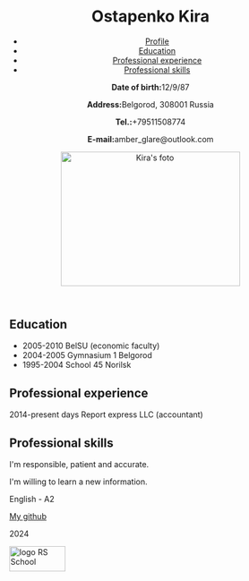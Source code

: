 <!DOCTYPE html>
<html lang="en">
<head>
<meta charset="UTF-8">
<title>CV Ostapenko Kira</title>
<link href="style.css" rel="stylesheet">
</head>
<body>
    <div class="body">
    <header>
        <h1>Ostapenko Kira</h1>
        <nav>
            <ul>
                <li><a href="#info">Profile</a></li>
                <li><a href="#education">Education</a></li>
                <li><a href="#experience">Professional experience</a></li>
                <li><a href="#skills">Professional skills</a></li>
            </ul>
        </nav>
        <div class="container">
            <div id="info" class="info">
                <p><b>Date of birth:</b>12/9/87</p>
                <p><b>Address:</b>Belgorod, 308001 Russia</p>
                <p><b>Tel.:</b>+79511508774</p>
                <p><b>E-mail:</b>amber_glare@outlook.com</p>
            </div>
            <div id="foto" class="foto">
                <img src="https://sun9-79.userapi.com/impf/c848624/v848624336/1a81ae/urSDtp7qGPA.jpg?quality=96&as=32x24,48x36,72x54,108x81,160x120,240x180,360x269,480x359,540x404,640x479,720x539,1080x808,1280x958,1440x1078,2048x1533&sign=5dfb058247427f2684c1a4e29abc2181&from=bu&cs=604x452" alt="Kira's foto" width="320" height="240">
            </div>
        </div>
    </header>
    <main>
       <div id="education" class="education">
        <h2>Education</h2>
        <ul>
            <li>2005-2010 BelSU (economic faculty)</li>
            <li>2004-2005 Gymnasium 1 Belgorod</li>
            <li>1995-2004 School 45 Norilsk</li>
        </ul>
         </div>
         <div id="experience" class="experience">
         <h2>Professional experience</h2>
         <p>2014-present days Report express LLC (accountant)</p>
         </div>
         <h2>Professional skills</h2>
         <div id="skills" class="skills">
            <p class="text">I'm responsible, patient and accurate.</p>
            <p class="text">I'm willing to learn a new information.</p>
            <p class="text">English - A2</p>
         </div>
    </main>
    <footer>
        <div id="other" class="other">
            <div class="link"><p><a href="https://github.com/Keira87">My github</a></p></div>
            <div class="year"><p>2024</p></div>
            <div class="logo"><p><a href="https://rs.school/courses/javascript-ru"><img src="https://raw.githubusercontent.com/rolling-scopes-school/tasks/61cea2636c5a5f660b1070fa262bbd4acc92ec66/tasks/cv/rs-school-logo.svg" alt="logo RS School" width="100" height="45"></a></p></div>
        </div>
    </footer>
    </div>
</body>
</html>
